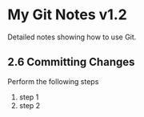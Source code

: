 
# My Git Notes v1.2

Detailed notes showing how to use Git.

## 2.6 Committing Changes

Perform the following steps

1. step 1
2. step 2